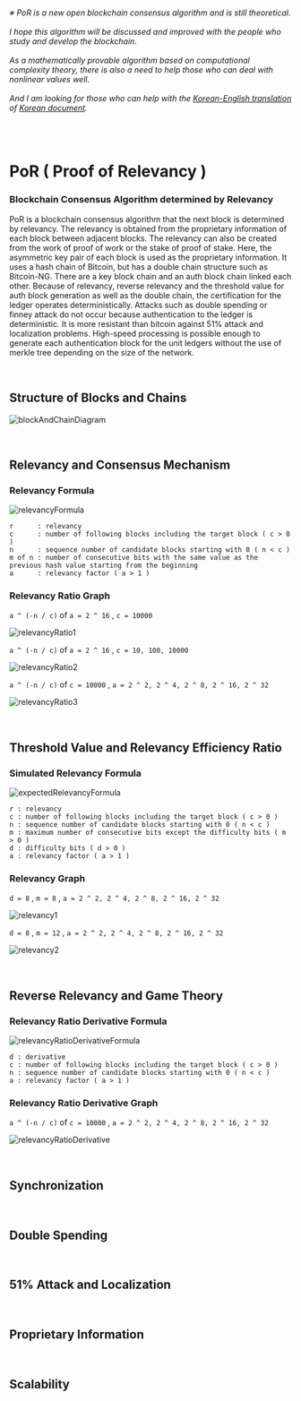 ###### ※ PoR is a new open blockchain consensus algorithm and is still theoretical.<br/><br/>I hope this algorithm will be discussed and improved with the people who study and develop the blockchain.<br/><br/>As a mathematically provable algorithm based on computational complexity theory, there is also a need to help those who can deal with nonlinear values well.<br/><br/>And I am looking for those who can help with the [Korean-English translation](https://github.com/ninanoo/PoR---Korean-Version/issues/1) of [Korean document](https://github.com/ninanoo/PoR---Korean-Version).

<br/>

# PoR ( Proof of Relevancy )

### Blockchain Consensus Algorithm determined by Relevancy

PoR is a blockchain consensus algorithm that the next block is determined by relevancy.
The relevancy is obtained from the proprietary information of each block between adjacent blocks.
The relevancy can also be created from the work of proof of work or the stake of proof of stake.
Here, the asymmetric key pair of each block is used as the proprietary information.
It uses a hash chain of Bitcoin, but has a double chain structure such as Bitcoin-NG.
There are a key block chain and an auth block chain linked each other.
Because of relevancy, reverse relevancy and the threshold value for auth block generation as well as the double chain, the certification for the ledger operates deterministically.
Attacks such as double spending or finney attack do not occur because authentication to the ledger is deterministic.
It is more resistant than bitcoin against 51% attack and localization problems.
High-speed processing is possible enough to generate each authentication block for the unit ledgers without the use of merkle tree depending on the size of the network.

<br/>

## Structure of Blocks and Chains

![blockAndChainDiagram](blockAndChainDiagram.png?raw=true "blockAndChainDiagram")

<br/>

## Relevancy and Consensus Mechanism

### Relevancy Formula

![relevancyFormula](relevancyFormula.png?raw=true "relevancyFormula")
```
r      : relevancy
c      : number of following blocks including the target block ( c > 0 )
n      : sequence number of candidate blocks starting with 0 ( n < c )
m of n : number of consecutive bits with the same value as the previous hash value starting from the beginning
a      : relevancy factor ( a > 1 )
```

### Relevancy Ratio Graph

`a ^ (-n / c)` of `a = 2 ^ 16` , `c = 10000`

![relevancyRatio1](relevancyRatio1.png?raw=true "relevancyRatio1")

`a ^ (-n / c)` of `a = 2 ^ 16` , `c = 10, 100, 10000`

![relevancyRatio2](relevancyRatio2.png?raw=true "relevancyRatio2")

`a ^ (-n / c)` of `c = 10000` , `a = 2 ^ 2, 2 ^ 4, 2 ^ 8, 2 ^ 16, 2 ^ 32`

![relevancyRatio3](relevancyRatio3.png?raw=true "relevancyRatio3")

<br/>

## Threshold Value and Relevancy Efficiency Ratio

### Simulated Relevancy Formula

![expectedRelevancyFormula](expectedRelevancyFormula.png?raw=true "expectedRelevancyFormula")
```
r : relevancy
c : number of following blocks including the target block ( c > 0 )
n : sequence number of candidate blocks starting with 0 ( n < c )
m : maximum number of consecutive bits except the difficulty bits ( m > 0 )
d : difficulty bits ( d > 0 )
a : relevancy factor ( a > 1 )
```

### Relevancy Graph

`d = 8` , `m = 8` , `a = 2 ^ 2, 2 ^ 4, 2 ^ 8, 2 ^ 16, 2 ^ 32`

![relevancy1](relevancy1.png?raw=true "relevancy1")

`d = 8` , `m = 12` , `a = 2 ^ 2, 2 ^ 4, 2 ^ 8, 2 ^ 16, 2 ^ 32`

![relevancy2](relevancy2.png?raw=true "relevancy2")

<br/>

## Reverse Relevancy and Game Theory

### Relevancy Ratio Derivative Formula

![relevancyRatioDerivativeFormula](relevancyRatioDerivativeFormula.png?raw=true "relevancyRatioDerivativeFormula")
```
d : derivative
c : number of following blocks including the target block ( c > 0 )
n : sequence number of candidate blocks starting with 0 ( n < c )
a : relevancy factor ( a > 1 )
```

### Relevancy Ratio Derivative Graph

`a ^ (-n / c)` of  `c = 10000` , `a = 2 ^ 2, 2 ^ 4, 2 ^ 8, 2 ^ 16, 2 ^ 32`

![relevancyRatioDerivative](relevancyRatioDerivative.png?raw=true "relevancyRatioDerivative")

<br/>

## Synchronization

<br/>

## Double Spending

<br/>

## 51% Attack and Localization

<br/>

## Proprietary Information

<br/>

## Scalability

<br/>
